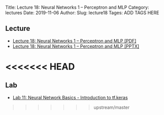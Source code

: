 Title: Lecture 18: Neural Networks 1 – Perceptron and MLP
Category: lectures
Date: 2019-11-06
Author: 
Slug: lecture18
Tages: ADD TAGS HERE


## Lecture

- [Lecture 18: Neural Networks 1 – Perceptron and MLP [PDF]]({attach}presentation/Lecture18_PerceptronBackProp.pdf)
- [Lecture 18: Neural Networks 1 – Perceptron and MLP [PPTX]]({attach}presentation/Lecture18_PerceptronBackProp.pptx)


<<<<<<< HEAD
=======
## Lab

- [Lab 11: Neural Network Basics - Introduction to tf.keras]({filename}../../notes/lab11_MLP_solutions_part1.ipynb)

>>>>>>> upstream/master

